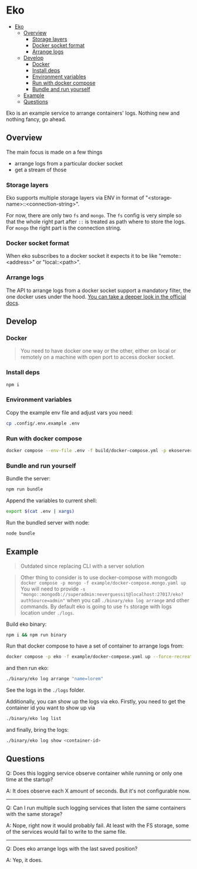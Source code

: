 # Eko

- [Eko](#eko)
  - [Overview](#overview)
    - [Storage layers](#storage-layers)
    - [Docker socket format](#docker-socket-format)
    - [Arrange logs](#arrange-logs)
  - [Develop](#develop)
    - [Docker](#docker)
    - [Install deps](#install-deps)
    - [Environment variables](#environment-variables)
    - [Run with docker compose](#run-with-docker-compose)
    - [Bundle and run yourself](#bundle-and-run-yourself)
  - [Example](#example)
  - [Questions](#questions)

Eko is an example service to arrange containers' logs. Nothing new and nothing fancy, go ahead.

## Overview

The main focus is made on a few things

- arrange logs from a particular docker socket
- get a stream of those

### Storage layers

Eko supports multiple storage layers via ENV in format of "\<storage-name\>::\<connection-string\>".

For now, there are only two `fs` and `mongo`. The `fs` config is very simple so that the whole right part after `::` is treated as path where to store the logs. For `mongo` the right part is the connection string.

### Docker socket format

When eko subscribes to a docker socket it expects it to be like "remote::\<address\>" or "local::\<path\>".

### Arrange logs

The API to arrange logs from a docker socket support a mandatory filter, the one docker uses under the hood. [You can take a deeper look in the official docs](https://docs.docker.com/engine/reference/commandline/ps/#filter).

## Develop

### Docker

> You need to have docker one way or the other, either on local or remotely on a machine with open port to access docker socket.

### Install deps

```sh
npm i
```

### Environment variables

Copy the example env file and adjust vars you need:

```sh
cp .config/.env.example .env
```

### Run with docker compose

```sh
docker compose --env-file .env -f build/docker-compose.yml -p ekoserver up --build
```

### Bundle and run yourself

Bundle the server:

```sh
npm run bundle
```

Append the variables to current shell:

```sh
export $(cat .env | xargs)
```

Run the bundled server with node:

```sh
node bundle
```

## Example

> Outdated since replacing CLI with a server solution

> Other thing to consider is to use docker-compose with mongodb `docker compose -p mongo -f example/docker-compose.mongo.yaml up`
> You will need to provide `-s "mongo::mongodb://superadmin:neverguessit@localhost:27017/eko?authSource=admin"` when you call `./binary/eko log arrange` and other commands.
> By default eko is going to use `fs` storage with logs location under `./logs`.

Build eko binary:

```sh
npm i && npm run binary
```

Run that docker compose to have a set of container to arrange logs from:

```sh
docker compose -p eko -f example/docker-compose.yaml up --force-recreate --always-recreate-deps --build
```

and then run eko:

```sh
./binary/eko log arrange "name=lorem"
```

See the logs in the `./logs` folder.

Additionally, you can show up the logs via eko. Firstly, you need to get the container id you want to show up via

```sh
./binary/eko log list
```

and finally, bring the logs:

```sh
./binary/eko log show <container-id>
```

## Questions

Q: Does this logging service observe container while running or only one time at the startup?

A: It does observe each X amount of seconds. But it's not configurable now.

---

Q: Can I run multiple such logging services that listen the same containers with the same storage?

A: Nope, right now it would probably fail. At least with the FS storage, some of the services would fail to write to the same file.

---

Q: Does eko arrange logs with the last saved position?

A: Yep, it does.
